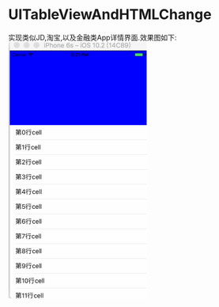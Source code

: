 # UITableViewAndHTMLChange
实现类似JD,淘宝,以及金融类App详情界面.效果图如下:
![](https://github.com/Paulpang/UITableViewAndHTMLChange/blob/master/效果图.gif)  


